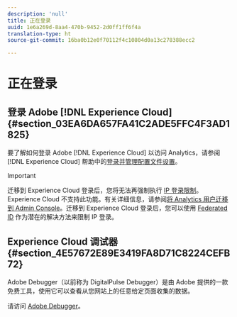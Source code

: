 ```yaml
---
description: 'null'
title: 正在登录
uuid: 1e6a269d-8aa4-470b-9452-2d0ff1ff6f4a
translation-type: ht
source-git-commit: 16ba0b12e0f70112f4c10804d0a13c278388ecc2

---
```



# 正在登录

## 登录 Adobe [!DNL Experience Cloud] {#section_03EA6DA657FA41C2ADE5FFC4F3AD1825}

要了解如何登录 Adobe [!DNL Experience Cloud] 以访问 Analytics，请参阅 [!DNL Experience Cloud] 帮助中的[登录并管理配置文件设置](https://marketing.adobe.com/resources/help/zh_CN/mcloud/getting-started-experience-cloud.html)。

>[!IMPORTANT]
>
>迁移到 Experience Cloud 登录后，您将无法再强制执行 [IP 登录限制](/help/admin/company/security-manager.md)。Experience Cloud 不支持此功能。有关详细信息，请参阅[将 Analytics 用户迁移到 Admin Console](https://marketing.adobe.com/resources/help/zh_CN/experience-cloud/admin-console/analytics-migration/)。迁移到 Experience Cloud 登录后，您可以使用 [Federated ID](https://spark.adobe.com/page/JeSB8EPEQIvjD/) 作为潜在的解决方法来限制 IP 登录。

## Experience Cloud 调试器 {#section_4E57672E89E3419FA8D71C8224CEFB72}

Adobe Debugger（以前称为 DigitalPulse Debugger）是由 Adobe 提供的一款免费工具，使用它可以查看从您网站上的任意给定页面收集的数据。

请访问 [Adobe Debugger](https://chrome.google.com/webstore/detail/adobe-experience-cloud-de/ocdmogmohccmeicdhlhhgepeaijenapj)。
